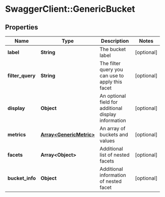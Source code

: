 # SwaggerClient::GenericBucket

## Properties
Name | Type | Description | Notes
------------ | ------------- | ------------- | -------------
**label** | **String** | The bucket label | [optional] 
**filter_query** | **String** | The filter query you can use to apply this facet | [optional] 
**display** | **Object** | An optional field for additional display information | [optional] 
**metrics** | [**Array&lt;GenericMetric&gt;**](GenericMetric.md) | An array of buckets and values | [optional] 
**facets** | **Array&lt;Object&gt;** | Additional list of nested facets | [optional] 
**bucket_info** | **Object** | Additional information of nested facet | [optional] 


